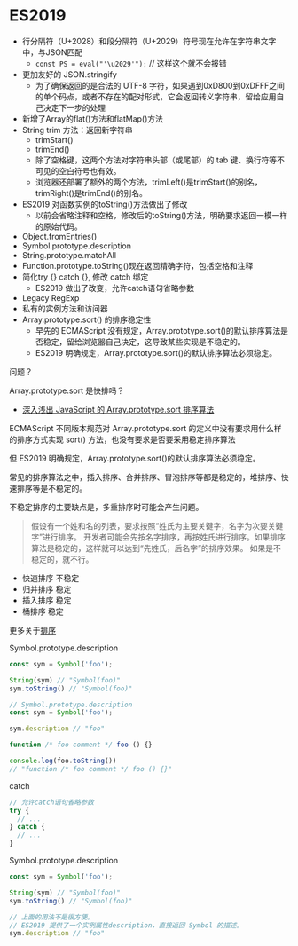 # ES2019

- 行分隔符（U+2028）和段分隔符（U+2029）符号现在允许在字符串文字中，与JSON匹配
  - `const PS = eval("'\u2029'");` // 这样这个就不会报错
- 更加友好的 JSON.stringify
  - 为了确保返回的是合法的 UTF-8 字符，如果遇到0xD800到0xDFFF之间的单个码点，或者不存在的配对形式，它会返回转义字符串，留给应用自己决定下一步的处理
- 新增了Array的flat()方法和flatMap()方法
- String trim 方法：返回新字符串
  - trimStart()
  - trimEnd()
  - 除了空格键，这两个方法对字符串头部（或尾部）的 tab 键、换行符等不可见的空白符号也有效。
  - 浏览器还部署了额外的两个方法，trimLeft()是trimStart()的别名，trimRight()是trimEnd()的别名。
- ES2019 对函数实例的toString()方法做出了修改
  - 以前会省略注释和空格，修改后的toString()方法，明确要求返回一模一样的原始代码。
- Object.fromEntries()
- Symbol.prototype.description
- String.prototype.matchAll
- Function.prototype.toString()现在返回精确字符，包括空格和注释
- 简化try {} catch {}, 修改 catch 绑定
  - ES2019 做出了改变，允许catch语句省略参数
- Legacy RegExp
- 私有的实例方法和访问器
- Array.prototype.sort() 的排序稳定性
  - 早先的 ECMAScript 没有规定，Array.prototype.sort()的默认排序算法是否稳定，留给浏览器自己决定，这导致某些实现是不稳定的。
  - ES2019 明确规定，Array.prototype.sort()的默认排序算法必须稳定。

问题？

Array.prototype.sort 是快排吗？

- [深入浅出 JavaScript 的 Array.prototype.sort 排序算法](https://segmentfault.com/a/1190000010648740)

ECMAScript 不同版本规范对 Array.prototype.sort 的定义中没有要求用什么样的排序方式实现 sort() 方法，也没有要求是否要采用稳定排序算法

但 ES2019 明确规定，Array.prototype.sort()的默认排序算法必须稳定。

常见的排序算法之中，插入排序、合并排序、冒泡排序等都是稳定的，堆排序、快速排序等是不稳定的。

不稳定排序的主要缺点是，多重排序时可能会产生问题。

> 假设有一个姓和名的列表，要求按照“姓氏为主要关键字，名字为次要关键字”进行排序。
> 开发者可能会先按名字排序，再按姓氏进行排序。如果排序算法是稳定的，这样就可以达到“先姓氏，后名字”的排序效果。
> 如果是不稳定的，就不行。

- 快速排序 不稳定
- 归并排序 稳定
- 插入排序 稳定
- 桶排序   稳定

更多关于[排序](https://github.com/trekhleb/javascript-algorithms/blob/master/README.zh-CN.md#%E6%95%B0%E7%BB%84%E6%8E%92%E5%BA%8F%E7%AE%97%E6%B3%95%E7%9A%84%E5%A4%8D%E6%9D%82%E6%80%A7)

Symbol.prototype.description

```js
const sym = Symbol('foo');

String(sym) // "Symbol(foo)"
sym.toString() // "Symbol(foo)"

// Symbol.prototype.description
const sym = Symbol('foo');

sym.description // "foo"
```

```js
function /* foo comment */ foo () {}

console.log(foo.toString())
// "function /* foo comment */ foo () {}"
```

catch

```js
// 允许catch语句省略参数
try {
  // ...
} catch {
  // ...
}
```

Symbol.prototype.description

```js
const sym = Symbol('foo');

String(sym) // "Symbol(foo)"
sym.toString() // "Symbol(foo)"

// 上面的用法不是很方便。
// ES2019 提供了一个实例属性description，直接返回 Symbol 的描述。
sym.description // "foo"
```
